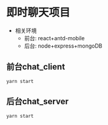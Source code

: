 # 即时聊天项目
* 相关环境
  * 前台: react+antd-mobile
  * 后台: node+express+mongoDB
## 前台chat_client
```shell
yarn start
```
## 后台chat_server
```shell
yarn start
```